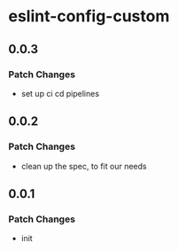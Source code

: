 # eslint-config-custom

## 0.0.3

### Patch Changes

- set up ci cd pipelines

## 0.0.2

### Patch Changes

- clean up the spec, to fit our needs

## 0.0.1

### Patch Changes

- init
